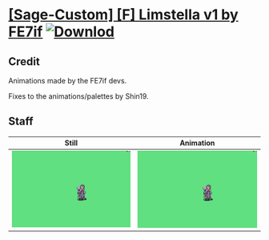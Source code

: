 # [\[Sage-Custom\] \[F\] Limstella v1 by FE7if](./) [![Downlod](https://img.shields.io/badge/Download--red?style=social&logo=github)](https://minhaskamal.github.io/DownGit/#/home?url=https://github.com/Klokinator/FE-Repo/tree/main/Battle%20Animations%2FMagi%20-%20Nature-Type%2F%5BSage-Custom%5D%20%5BF%5D%20Limstella%20v1%20by%20FE7if%2F7.%20Staff)

## Credit

Animations made by the FE7if devs.

Fixes to the animations/palettes by Shin19.

## Staff

| Still | Animation |
| :---: | :-------: |
| ![Staff still](./Staff_000.png) | ![Staff animation](./Staff.gif) |

